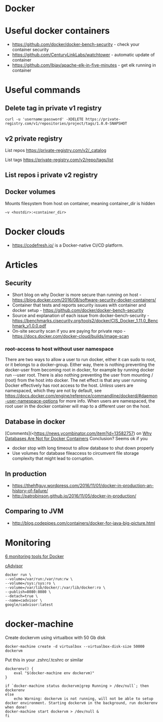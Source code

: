 # Docker

# Useful docker containers
* <https://github.com/docker/docker-bench-security> - check your container security
* <https://github.com/CenturyLinkLabs/watchtower> - automatic update of container
* <https://github.com/lbjay/apache-elk-in-five-minutes> - get elk running in container

# Useful commands

## Delete tag in private v1 registry
    curl -u 'username:password' -XDELETE https://private-registry.com/v1/repositories/project/tags/1.0.0-SNAPSHOT

## v2 private registry

List repos https://private-registry.com/v2/_catalog

List tags https://private-registry.com/v2/repo/tags/list

    
## List repos i private v2 registry

## Docker volumes
Mounts filesystem from host on container, meaning container_dir is hidden 

    –v <hostdir>:<container_dir>

# Docker clouds
* <https://codefresh.io/> is a Docker-native CI/CD platform.

# Articles
## Security
* Short blog on why Docker is more secure than running on host - <https://blog.docker.com/2016/08/software-security-docker-containers/>
* Container that tests and reports security issues with container and docker setup - <https://github.com/docker/docker-bench-security>
* Source and explanation of each issue from docker-bench-security - <https://benchmarks.cisecurity.org/tools2/docker/CIS_Docker_1.11.0_Benchmark_v1.0.0.pdf>
* On-site security scan if you are paying for private repo - <https://docs.docker.com/docker-cloud/builds/image-scan>

### root-access to host without user namespace
There are two ways to allow a user to run docker, either it can sudo to root, or it belongs to a docker-group. Either way, there is nothing preventing the docker-user from becoming root in docker, for example by running docker run --user root. There is also nothing preventing the user
from mounting / (root) from the host into docker. The net effect is that any user running Docker effectively has root access to the host.
*Unless* users are namespaced, which they are not by default, see <https://docs.docker.com/engine/reference/commandline/dockerd/#daemon-user-namespace-options> for more info. When users are namespaced, the root
user in the docker container will map to a different user on the host.

## Database in docker
[Comments](<https://news.ycombinator.com/item?id=13582757) on [Why Databases Are Not for Docker Containers](https://myopsblog.wordpress.com/2017/02/06/why-databases-is-not-for-containers/)
Conclusion? Seems ok if you 
* docker stop with long timeout to allow database to shut down properly
* Use volumes for database fileaccess to circumvent file storage complexity that might lead to corruption.

## In production
* <https://thehftguy.wordpress.com/2016/11/01/docker-in-production-an-history-of-failure/>
* <http://patrobinson.github.io/2016/11/05/docker-in-production/>

## Comparing to JVM
* <http://blog.codepipes.com/containers/docker-for-java-big-picture.html>

# Monitoring

[6 monitoring tools for Docker](http://www.infoworld.com/article/2976930/application-virtualization/6-monitoring-tools-docker-containers.html)

[cAdvisor](https://github.com/google/cadvisor)

    docker run \
    --volume=/var/run:/var/run:rw \
    --volume=/sys:/sys:ro \
    --volume=/var/lib/docker/:/var/lib/docker:ro \
    --publish=8080:8080 \
    --detach=true \
    --name=cadvisor \
    google/cadvisor:latest

# docker-machine

Create dockervm using virtualbox with 50 Gb disk

    docker-machine create -d virtualbox --virtualbox-disk-size 50000 dockervm
   
Put this in your .zshrc/.tcshrc or similar
    
    dockerenv() {                                 
        eval "$(docker-machine env dockervm)" 
	}

	if `docker-machine status dockervm|grep Running > /dev/null`; then
    dockerenv
    else
        echo Warning: dockervm is not running, will not be able to setup docker environment. Starting dockervm in the background, run dockerenv when done!
    docker-machine start dockervm > /dev/null &
    fi
    



